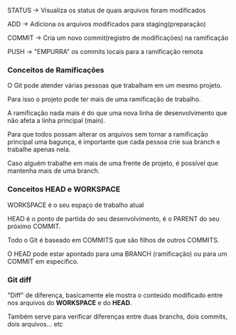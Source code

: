 STATUS -> Visualiza os status de quais arquivos foram modificados

ADD -> Adiciona os arquivos modificados para staging(preparação)

COMMIT -> Cria um novo commit(registro de modificações) na ramificação

PUSH -> "EMPURRA" os commits locais para a ramificação remota



### Conceitos de Ramificações

O Git pode atender várias pessoas que trabalham em um mesmo projeto. 

Para isso o projeto pode ter mais de uma ramificação de trabalho.

A ramificação nada mais é do que uma nova linha de desenvolvimento que não afeta a linha principal (main). 

Para que todos possam alterar os arquivos sem tornar a ramificação principal uma bagunça, é importante que cada pessoa crie sua branch e trabalhe apenas nela. 

Caso alguém trabalhe em mais de uma frente de projeto, é possível que mantenha mais de uma branch.



### Conceitos HEAD e WORKSPACE

WORKSPACE é o seu espaço de trabalho atual

HEAD é o ponto de partida do seu desenvolvimento, é o PARENT do seu próximo COMMIT.

Todo o Git é baseado em COMMITS que são filhos de outros COMMITS. 

O HEAD pode estar apontado para uma BRANCH (ramificação) ou para um COMMIT em específico.


### Git diff

"Diff" de diferença, basicamente ele mostra o conteúdo modificado entre nos arquivos do **WORKSPACE** e do **HEAD**.

Também serve para verificar diferenças entre duas branchs, dois commits, dois arquivos... etc